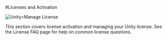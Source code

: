 #Licenses and Activation


![Unity>Manage License](../uploads/Main/LicensesAndActivationImage.png)

This section covers license activation and managing your Unity license. See the License FAQ page for help on common license questions.
